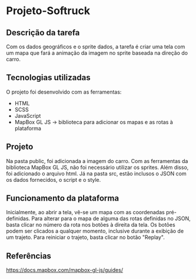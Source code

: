 # Projeto-Softruck
## Descrição da tarefa
Com os dados geográficos e o sprite dados, a tarefa é criar uma tela com um mapa que fará a animação da imagem no sprite baseada na direção do carro.
## Tecnologias utilizadas
O projeto foi desenvolvido com as ferramentas:
* HTML
* SCSS 
* JavaScript
* MapBox GL JS -> biblioteca para adicionar os mapas e as rotas à plataforma
## Projeto
Na pasta public, foi adicionada a imagem do carro. Com as ferramentas da biblioteca MapBox GL JS, não foi necessário utilizar os sprites. Além disso, foi adicionado o arquivo html.
Já na pasta src, estão inclusos o JSON com os dados fornecidos, o script e o style.
## Funcionamento da plataforma
Inicialmente, ao abrir a tela, vê-se um mapa com as coordenadas pré-definidas. Para alterar para o mapa de alguma das rotas definidas no JSON, basta clicar no número da rota nos botões à direita da tela. Os botões podem ser clicados a qualquer momento, inclusive durante a exibição de um trajeto. Para reiniciar o trajeto, basta clicar no botão "Replay".
## Referências
https://docs.mapbox.com/mapbox-gl-js/guides/
